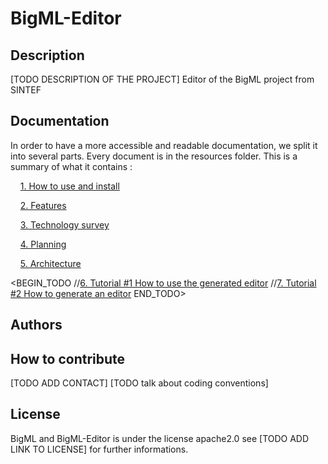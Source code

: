 # BigML-Editor
## Description
[TODO DESCRIPTION OF THE PROJECT]
Editor of the BigML project from SINTEF

## Documentation
In order to have a more accessible and readable documentation, we split it into several parts.
Every document is in the resources folder. This is a summary of what it contains :

&nbsp;&nbsp;&nbsp;&nbsp;[1. How to use and install ](./resources/how_to_use.md)

&nbsp;&nbsp;&nbsp;&nbsp;[2. Features ](./resources/features.md)

&nbsp;&nbsp;&nbsp;&nbsp;[3. Technology survey ](./resources/technology_survey.md)

&nbsp;&nbsp;&nbsp;&nbsp;[4. Planning ](./resources/planning.md)

&nbsp;&nbsp;&nbsp;&nbsp;[5. Architecture](./resources/architecture/md)


<BEGIN_TODO 
//[6. Tutorial #1 How to use the generated editor](../blob/master/LICENSE)
//[7. Tutorial #2 How to generate an editor](../blob/master/LICENSE)
END_TODO>


## Authors

## How to contribute

[TODO ADD CONTACT]
[TODO talk about coding conventions]

## License
BigML and BigML-Editor is under the license apache2.0 see
[TODO ADD LINK TO LICENSE] for further informations.


